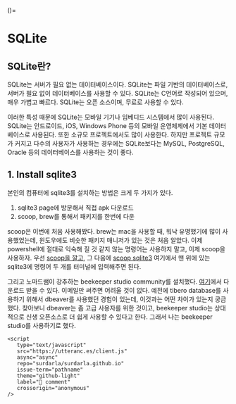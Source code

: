 ()=
# SQLite

## SQLite란?

SQLite는 서버가 필요 없는 데이터베이스이다. SQLite는 파일 기반의 데이터베이스로, 서버가 필요 없이 데이터베이스를 사용할 수 있다. SQLite는 C언어로 작성되어 있으며, 매우 가볍고 빠르다. SQLite는 오픈 소스이며, 무료로 사용할 수 있다.

이러한 특성 때문에 SQLite는 모바일 기기나 임베디드 시스템에서 많이 사용된다. SQLite는 안드로이드, iOS, Windows Phone 등의 모바일 운영체제에서 기본 데이터베이스로 사용된다. 또한 소규모 프로젝트에서도 많이 사용한다. 하지만 프로젝트 규모가 커지고 다수의 사용자가 사용하는 경우에는 SQLite보다는 MySQL, PostgreSQL, Oracle 등의 데이터베이스를 사용하는 것이 좋다.

## 1. Install sqlite3

본인의 컴퓨터에 sqlite3를 설치하는 방법은 크게 두 가지가 있다.

1. sqlite3 page에 방문해서 직접 apk 다운로드
2. scoop, brew를 통해서 패키지를 한번에 다운

scoop은 이번에 처음 사용해봤다. brew는 mac을 사용할 때, 워낙 유명했기에 많이 사용했었는데, 윈도우에도 비슷한 패키지 매니저가 있는 것은 처음 알았다. 이제 powershell에 절대로 익숙해 질 것 같지 않는 명령어는 사용하지 말고, 이제 scoop을 사용하자. 우선 [scoop을 깔고](https://scoop.sh/#:~:text=Set%2DExecutionPolicy%20%2DExecutionPolicy%20RemoteSigned%20%2DScope%20CurrentUser%0AInvoke%2DRestMethod%20%2DUri%20https%3A//get.scoop.sh%20%7C%20Invoke%2DExpression), 그 다음에 [scoop sqlite3](https://scoop.sh/#/apps?q=sqlite) 여기에서 맨 위에 있는 sqlite3에 명령어 두 개를 터미널에 입력해주면 된다.

그리고 노마드쌤이 강추하는 beekeeper studio community를 설치했다. [여기](https://www.beekeeperstudio.io/get-community)에서 다운로드 받을 수 있다. 이메일만 써주면 어려울 것이 없다. 예전에 tibero database를 사용하기 위해서 dbeaver를 사용했던 경험이 있는데, 이것과는 어떤 차이가 있는지 궁금했다. 찾아보니 dbeaver는 좀 고급 사용자를 위한 것이고, beekeeper studio는 상대적으로 신생 오픈소스로 더 쉽게 사용할 수 있다고 한다. 그래서 나는 beekeeper studio를 사용하기로 했다.

```{raw} html
<script
   type="text/javascript"
   src="https://utteranc.es/client.js"
   async="async"
   repo="surdarla/surdarla.github.io"
   issue-term="pathname"
   theme="github-light"
   label="💬 comment"
   crossorigin="anonymous"
/>
```
